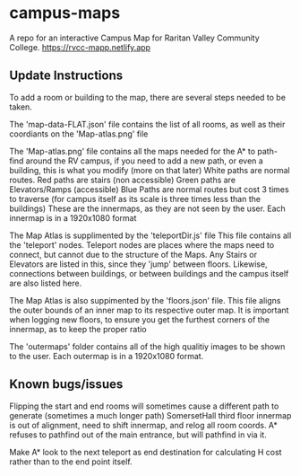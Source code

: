 # campus-maps
A repo for an interactive Campus Map for Raritan Valley Community College.
https://rvcc-mapp.netlify.app 

## Update Instructions
To add a room or building to the map, there are several steps needed to be taken.

The 'map-data-FLAT.json' file contains the list of all rooms, as well as their coordiants on the 'Map-atlas.png' file

The 'Map-atlas.png' file contains all the maps needed for the A* to path-find around the RV campus, if you need to add a new path, or even a building, this is what you modify (more on that later) White paths are normal routes. Red paths are stairs (non accessible) Green paths are Elevators/Ramps (accessible) Blue Paths are normal routes but cost 3 times to traverse (for campus itself as its scale is three times less than the buildings)
These are the innermaps, as they are not seen by the user. Each innermap is in a 1920x1080 format

The Map Atlas is supplimented by the 'teleportDir.js' file This file contains all the 'teleport' nodes. Teleport nodes are places where the maps need to connect, but cannot due to the structure of the Maps. Any Stairs or Elevators are listed in this, since they 'jump' between floors. Likewise, connections between buildings, or between buildings and the campus itself are also listed here.

The Map Atlas is also suppimented by the 'floors.json' file. This file aligns the outer bounds of an inner map to its respective outer map. It is important when logging new floors, to ensure you get the furthest corners of the innermap, as to keep the proper ratio

The 'outermaps' folder contains all of the high qualitiy images to be shown to the user. Each outermap is in a 1920x1080 format.

## Known bugs/issues
Flipping the start and end rooms will sometimes cause a different path to generate (sometimes a much longer path)
SomersetHall third floor innermap is out of alignment, need to shift innermap, and relog all room coords.
A* refuses to pathfind out of the main entrance, but will pathfind in via it.

Make A* look to the next teleport as end destination for calculating H cost rather than to the end point itself.
